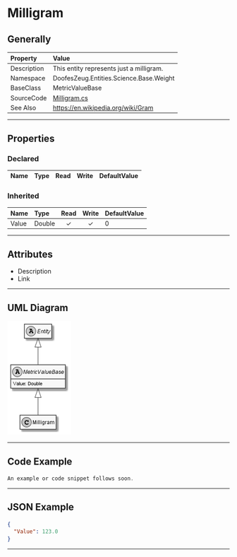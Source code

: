 ﻿# Milligram

## Generally

|Property|Value|
|:-|:-|
|Description|This entity represents just a milligram.|
|Namespace|DoofesZeug.Entities.Science.Base.Weight|
|BaseClass|MetricValueBase|
|SourceCode|[Milligram.cs](../../../../DoofesZeug.Library/Src/Entities/Science/Base/Weight/Milligram.cs)|
|See Also|https://en.wikipedia.org/wiki/Gram|

---

## Properties

### Declared

|Name|Type|Read|Write|DefaultValue|
|:---|:---|:--:|:---:|:-----------|

### Inherited

|Name|Type|Read|Write|DefaultValue|
|:---|:---|:--:|:---:|:-----------|
|Value|Double|&#x2713;|&#x2713;|0|

---

## Attributes

- Description
- Link

---

## UML Diagram

![Milligram.png](./Milligram.png "Milligram")

---

## Code Example

```cs
An example or code snippet follows soon.
```

---

## JSON Example

```json
{
  "Value": 123.0
}
```

---

